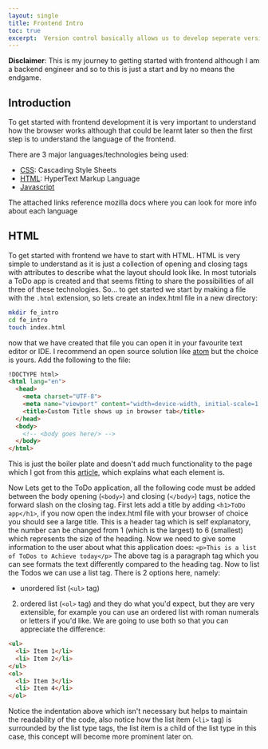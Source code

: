 ```yaml
---
layout: single
title: Frontend Intro
toc: true
excerpt:  Version control basically allows us to develop seperate versions of the application in a single folder
---
```


**Disclaimer**: This is my journey to getting started with frontend although I am a backend engineer and so to this is just a start and by no means the endgame.

## Introduction

To get started with frontend development it is very important to understand how the browser works although that could be learnt later so then the first step is to understand the language of the frontend.

There are 3 major languages/technologies being used:
- [CSS](https://developer.mozilla.org/en-US/docs/Learn/CSS/): Cascading Style Sheets
- [HTML](https://developer.mozilla.org/en-US/docs/Learn/HTML): HyperText Markup Language
- [Javascript](https://developer.mozilla.org/en-US/docs/Learn/JavaScript)

The attached links reference mozilla docs where you can look for more info about each language

## HTML

To get started with frontend we have to start with HTML.
HTML is very simple to understand as it is just a collection of opening and closing tags with attributes to describe what the layout should look like.
In most tutorials a ToDo app is created and that seems fitting to share the possibilities of all three of these technologies. So... to get started we start by making a file with the `.html` extension, so lets create an index.html file in a new directory:
```bash
mkdir fe_intro
cd fe_intro
touch index.html
```
now that we have created that file you can open it in your favourite text editor or IDE. I recommend an open source solution like [atom](https://atom.io/) but the choice is yours.
Add the following to the file:
```html
!DOCTYPE html>
<html lang="en">
  <head>
    <meta charset="UTF-8">
    <meta name="viewport" content="width=device-width, initial-scale=1.0">
    <title>Custom Title shows up in browser tab</title>
  </head>
  <body>
    <!-- <body goes here/> -->
  </body>
</html>
```
This is just the boiler plate and doesn't add much functionality to the page which I got from this [article](https://www.freecodecamp.org/news/basic-html5-template-boilerplate-code-example/), which explains what each element is.

Now Lets get to the ToDo application, all the following code must be added between the body opening (`<body>`) and closing (`</body>`) tags, notice the forward slash on the closing tag.
First lets add a title by adding `<h1>ToDo app</h1>`, if you now open the index.html file with your browser of choice you should see a large title. This is a header tag which is self explanatory, the number can be changed from 1 (which is the largest) to 6 (smallest) which represents the size of the heading.
Now we need to give some information to the user about what this application does:
`<p>This is a list of ToDos to Achieve today</p>`
The above tag is a paragraph tag which you can see formats the text differently compared to the heading tag.
Now to list the Todos we can use a list tag. There is 2 options here, namely:
- unordered list (`<ul>` tag)
2. ordered list (`<ol>` tag)
and they do what you'd expect, but they are very extensible, for example you can use an ordered list with roman numerals or letters if you'd like.
We are going to use both so that you can appreciate the difference:
```html
<ul>
  <li> Item 1</li>
  <li> Item 2</li>
</ul>
<ol>
  <li> Item 3</li>
  <li> Item 4</li>
</ol>
```
Notice the indentation above which isn't necessary but helps to maintain the readability of the code, also notice how the list item (`<li>` tag) is surrounded by the list type tags, the list item is a child of the list type in this case, this concept will become more prominent later on.





